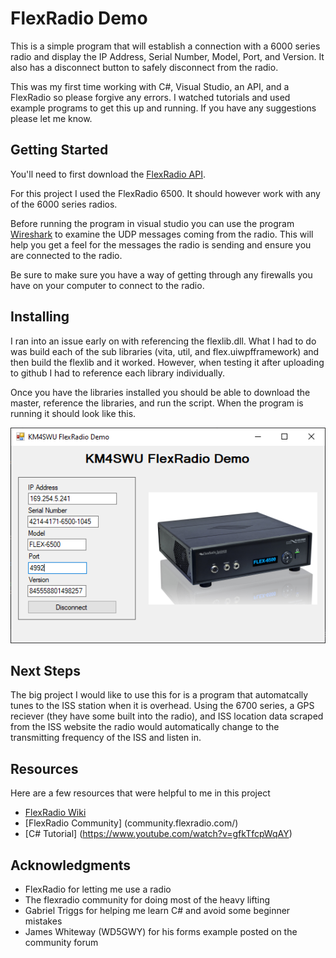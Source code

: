 # FlexRadio Demo

This is a simple program that will establish a connection with a 6000 series radio and display the IP Address, Serial Number, Model, Port, and Version. It also has a disconnect button to safely disconnect from the radio.

This was my first time working with C#, Visual Studio, an API, and a FlexRadio so please forgive any errors. I watched tutorials and used example programs to get this up and running. If you have any suggestions please let me know.

## Getting Started

You'll need to first download the [FlexRadio API](https://www.flexradio.com/downloads/).

For this project I used the FlexRadio 6500. It should however work with any of the 6000 series radios.

Before running the program in visual studio you can use the program [Wireshark](https://www.wireshark.org/#download) to examine the UDP messages coming from the radio. This will help you get a feel for the messages the radio is sending and ensure you are connected to the radio.

Be sure to make sure you have a way of getting through any firewalls you have on your computer to connect to the radio.

## Installing

I ran into an issue early on with referencing the flexlib.dll. What I had to do was build each of the sub libraries (vita, util, and flex.uiwpfframework) and then build the flexlib and it worked. However, when testing it after uploading to github I had to reference each library individually.

Once you have the libraries installed you should be able to download the master, reference the libraries, and run the script. When the program is running it should look like this.

![FlexRadio Demo](https://github.com/Duvey314/KM4SWU_FlexRadio_Demo/blob/master/FlexRadio%20Demo%20Screenshot.PNG)

## Next Steps

The big project I would like to use this for is a program that automatcally tunes to the ISS station when it is overhead. Using the 6700 series, a GPS reciever (they have some built into the radio), and ISS location data scraped from the ISS website the radio would automatically change to the transmitting frequency of the ISS and listen in.

## Resources

Here are a few resources that were helpful to me in this project

* [FlexRadio Wiki](wiki.flexradio.com/)
* [FlexRadio Community] (community.flexradio.com/)
* [C# Tutorial] (https://www.youtube.com/watch?v=gfkTfcpWqAY)

## Acknowledgments

* FlexRadio for letting me use a radio
* The flexradio community for doing most of the heavy lifting
* Gabriel Triggs for helping me learn C# and avoid some beginner mistakes
* James Whiteway (WD5GWY) for his forms example posted on the community forum

